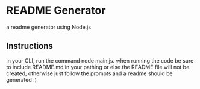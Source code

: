 # README Generator

a readme generator using Node.js

## Instructions
in your CLI, run the command node main.js. when running the code be sure to include README.md in your pathing or else the README file will not be created, otherwise just follow the prompts and a readme should be generated :)